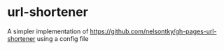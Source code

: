 # url-shortener
A simpler implementation of https://github.com/nelsontky/gh-pages-url-shortener using a config file
